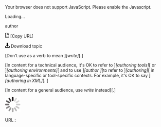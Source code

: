 Your browser does not support JavaScript. Please enable the Javascript.

Loading...

author

![Copy URL](author_files/Copy.png) [Copy URL]

![Download](author_files/Download.png)
Download topic

[Don't use as a verb to mean ]*[write]*[.]

[In content for a technical audience, it's OK to refer to ]*[authoring tools]*[ or ]*[authoring environments]*[ and to use ]*[author ]*[to refer to ]*[authoring]*[ in language-specific or tool-specific contexts. For example, it's OK to say ]*[authoring in XML]*[. ]

[In content for a general audience, use *write* instead][.]

![In progress](author_files/activity-large.gif)

URL :


